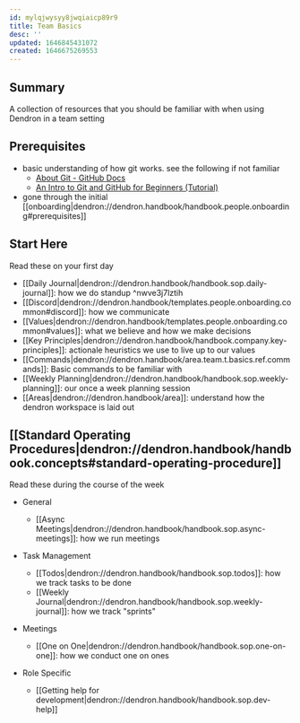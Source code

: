 ```yaml
---
id: mylqjwysyy8jwqiaicp89r9
title: Team Basics
desc: ''
updated: 1646845431072
created: 1646675269553
---
```


## Summary

A collection of resources that you should be familiar with when using Dendron in a team setting

## Prerequisites
- basic understanding of how git works. see the following if not familiar
    - [About Git - GitHub Docs](https://docs.github.com/en/get-started/using-git/about-git)
    - [An Intro to Git and GitHub for Beginners (Tutorial)](https://product.hubspot.com/blog/git-and-github-tutorial-for-beginners)
- gone through the initial [[onboarding|dendron://dendron.handbook/handbook.people.onboarding#prerequisites]]

## Start Here
Read these on your first day

- [[Daily Journal|dendron://dendron.handbook/handbook.sop.daily-journal]]: how we do standup ^nwve3j7lztih
- [[Discord|dendron://dendron.handbook/templates.people.onboarding.common#discord]]: how we communicate
- [[Values|dendron://dendron.handbook/templates.people.onboarding.common#values]]: what we believe and how we make decisions
- [[Key Principles|dendron://dendron.handbook/handbook.company.key-principles]]: actionale heuristics we use to live up to our values
- [[Commands|dendron://dendron.handbook/area.team.t.basics.ref.commands]]: Basic commands to be familiar with
- [[Weekly Planning|dendron://dendron.handbook/handbook.sop.weekly-planning]]: our once a week planning session
- [[Areas|dendron://dendron.handbook/area]]: understand how the dendron workspace is laid out

## [[Standard Operating Procedures|dendron://dendron.handbook/handbook.concepts#standard-operating-procedure]]

Read these during the course of the week

- General
    - [[Async Meetings|dendron://dendron.handbook/handbook.sop.async-meetings]]: how we run meetings

- Task Management
    - [[Todos|dendron://dendron.handbook/handbook.sop.todos]]: how we track tasks to be done
    - [[Weekly Journal|dendron://dendron.handbook/handbook.sop.weekly-journal]]: how we track "sprints"

- Meetings
    - [[One on One|dendron://dendron.handbook/handbook.sop.one-on-one]]: how we conduct one on ones

- Role Specific
    - [[Getting help for development|dendron://dendron.handbook/handbook.sop.dev-help]]
